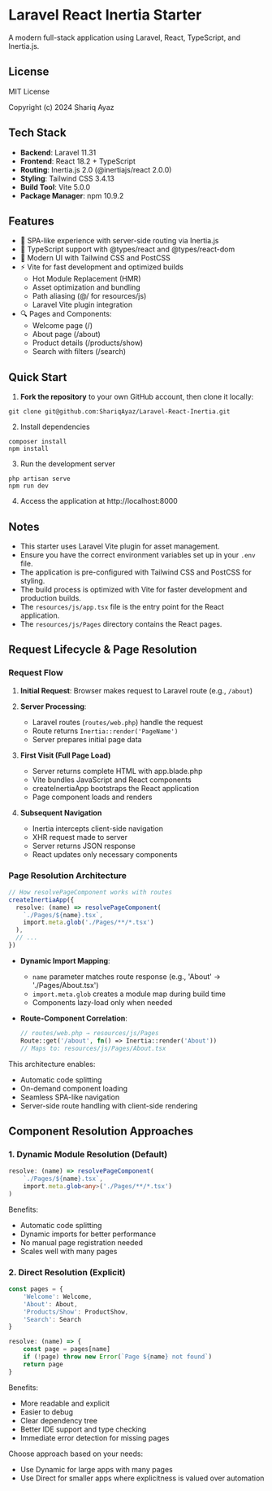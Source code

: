 # Laravel React Inertia Starter

A modern full-stack application using Laravel, React, TypeScript, and Inertia.js.

## License

MIT License

Copyright (c) 2024 Shariq Ayaz

## Tech Stack

- **Backend**: Laravel 11.31
- **Frontend**: React 18.2 + TypeScript
- **Routing**: Inertia.js 2.0 (@inertiajs/react 2.0.0)
- **Styling**: Tailwind CSS 3.4.13
- **Build Tool**: Vite 5.0.0
- **Package Manager**: npm 10.9.2

## Features

- 🔄 SPA-like experience with server-side routing via Inertia.js
- 📝 TypeScript support with @types/react and @types/react-dom
- 🎨 Modern UI with Tailwind CSS and PostCSS
- ⚡ Vite for fast development and optimized builds
  - Hot Module Replacement (HMR)
  - Asset optimization and bundling
  - Path aliasing (@/ for resources/js)
  - Laravel Vite plugin integration
- 🔍 Pages and Components:
  - Welcome page (/)
  - About page (/about)
  - Product details (/products/show)
  - Search with filters (/search)

## Quick Start
1. **Fork the repository** to your own GitHub account, then clone it locally:
```
git clone git@github.com:ShariqAyaz/Laravel-React-Inertia.git
```
2. Install dependencies
```
composer install
npm install
```
3. Run the development server
```
php artisan serve
npm run dev
```
4. Access the application at http://localhost:8000

## Notes

- This starter uses Laravel Vite plugin for asset management.
- Ensure you have the correct environment variables set up in your `.env` file.
- The application is pre-configured with Tailwind CSS and PostCSS for styling.
- The build process is optimized with Vite for faster development and production builds.
- The `resources/js/app.tsx` file is the entry point for the React application.
- The `resources/js/Pages` directory contains the React pages.

## Request Lifecycle & Page Resolution

### Request Flow
1. **Initial Request**: Browser makes request to Laravel route (e.g., `/about`)
2. **Server Processing**: 
   - Laravel routes (`routes/web.php`) handle the request
   - Route returns `Inertia::render('PageName')`
   - Server prepares initial page data

2. **First Visit (Full Page Load)**
   - Server returns complete HTML with app.blade.php
   - Vite bundles JavaScript and React components
   - createInertiaApp bootstraps the React application
   - Page component loads and renders

3. **Subsequent Navigation**
   - Inertia intercepts client-side navigation
   - XHR request made to server
   - Server returns JSON response
   - React updates only necessary components

### Page Resolution Architecture
```typescript
// How resolvePageComponent works with routes
createInertiaApp({
  resolve: (name) => resolvePageComponent(
    `./Pages/${name}.tsx`,
    import.meta.glob('./Pages/**/*.tsx')
  ),
  // ...
})
```

- **Dynamic Import Mapping**:
  - `name` parameter matches route response (e.g., 'About' → './Pages/About.tsx')
  - `import.meta.glob` creates a module map during build time
  - Components lazy-load only when needed

- **Route-Component Correlation**:
  ```php
  // routes/web.php → resources/js/Pages
  Route::get('/about', fn() => Inertia::render('About'))
  // Maps to: resources/js/Pages/About.tsx
  ```

This architecture enables:
- Automatic code splitting
- On-demand component loading
- Seamless SPA-like navigation
- Server-side route handling with client-side rendering

## Component Resolution Approaches

### 1. Dynamic Module Resolution (Default)
```typescript
resolve: (name) => resolvePageComponent(
    `./Pages/${name}.tsx`,
    import.meta.glob<any>('./Pages/**/*.tsx')
)
```
Benefits:
- Automatic code splitting
- Dynamic imports for better performance
- No manual page registration needed
- Scales well with many pages

### 2. Direct Resolution (Explicit)
```typescript
const pages = {
    'Welcome': Welcome,
    'About': About,
    'Products/Show': ProductShow,
    'Search': Search
}

resolve: (name) => {
    const page = pages[name]
    if (!page) throw new Error(`Page ${name} not found`)
    return page
}
```
Benefits:
- More readable and explicit
- Easier to debug
- Clear dependency tree
- Better IDE support and type checking
- Immediate error detection for missing pages

Choose approach based on your needs:
- Use Dynamic for large apps with many pages
- Use Direct for smaller apps where explicitness is valued over automation
